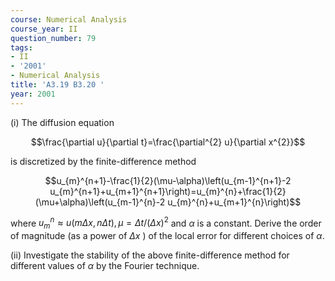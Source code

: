 ```yaml
---
course: Numerical Analysis
course_year: II
question_number: 79
tags:
- II
- '2001'
- Numerical Analysis
title: 'A3.19 B3.20 '
year: 2001
---
```



(i) The diffusion equation

$$\frac{\partial u}{\partial t}=\frac{\partial^{2} u}{\partial x^{2}}$$

is discretized by the finite-difference method

$$u_{m}^{n+1}-\frac{1}{2}(\mu-\alpha)\left(u_{m-1}^{n+1}-2 u_{m}^{n+1}+u_{m+1}^{n+1}\right)=u_{m}^{n}+\frac{1}{2}(\mu+\alpha)\left(u_{m-1}^{n}-2 u_{m}^{n}+u_{m+1}^{n}\right)$$

where $u_{m}^{n} \approx u(m \Delta x, n \Delta t), \mu=\Delta t /(\Delta x)^{2}$ and $\alpha$ is a constant. Derive the order of magnitude (as a power of $\Delta x$ ) of the local error for different choices of $\alpha$.

(ii) Investigate the stability of the above finite-difference method for different values of $\alpha$ by the Fourier technique.
